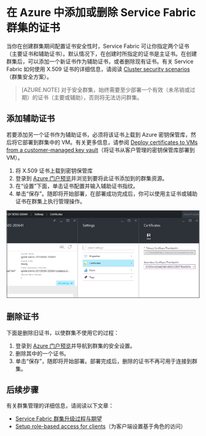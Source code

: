 <properties
   pageTitle="更新 Azure 群集的证书 | Azure"
   description="介绍如何将新证书上载到 Azure 密钥保管库，以及更新或删除现有 Service Fabric 群集的证书。"
   services="service-fabric"
   documentationCenter=".net"
   authors="ChackDan"
   manager="timlt"
   editor=""/>

<tags
   ms.service="service-fabric"
   ms.date="05/27/2016"
   wacn.date="07/04/2016"/>

# 在 Azure 中添加或删除 Service Fabric 群集的证书

当你在创建群集期间配置证书安全性时，Service Fabric 可让你指定两个证书（主要证书和辅助证书）。默认情况下，在创建时所指定的证书是主证书。在创建群集后，可以添加一个新证书作为辅助证书，或者删除现有证书。有关 Service Fabric 如何使用 X.509 证书的详细信息，请阅读 [Cluster security scenarios](/documentation/articles/service-fabric-cluster-security)（群集安全方案）。

>[AZURE.NOTE] 对于安全群集，始终需要至少部署一个有效（未吊销或过期）的证书（主要或辅助），否则将无法访问群集。

## 添加辅助证书
若要添加另一个证书作为辅助证书，必须将该证书上载到 Azure 密钥保管库，然后将它部署到群集中的 VM。有关更多信息，请参阅 [Deploy certificates to VMs from a customer-managed key vault](http://blogs.technet.com/b/kv/archive/2015/07/14/vm_2d00_certificates.aspx)（将证书从客户管理的密钥保管库部署到 VM）。

1. 将 X.509 证书上载到密钥保管库  
2. 登录到 [Azure 门户预览](https://portal.azure.cn/)并浏览到要将此证书添加到的群集资源。
3. 在“设置”下面，单击证书配置并输入辅助证书指纹。
4. 单击“保存”。随即将开始部署，在部署成功完成后，你可以使用主证书或辅助证书在群集上执行管理操作。

![门户中证书指纹的屏幕截图][SecurityConfigurations_02]

## 删除证书
下面是删除旧证书，以使群集不使用它的过程：

1. 登录到 [Azure 门户预览](https://portal.azure.cn/)并导航到群集的安全设置。
2. 删除其中的一个证书。
3. 单击“保存”，随即将开始部署。部署完成后，删除的证书不再可用于连接到群集。

## 后续步骤
有关群集管理的详细信息，请阅读以下文章：

- [Service Fabric 群集升级过程与期望](/documentation/articles/service-fabric-cluster-upgrade)
- [Setup role-based access for clients](/documentation/articles/service-fabric-cluster-security-roles)（为客户端设置基于角色的访问）


<!--Image references-->
[SecurityConfigurations_02]: ./media/service-fabric-cluster-security-update-certs-azure/SecurityConfigurations_02.png

<!---HONumber=Mooncake_0627_2016-->